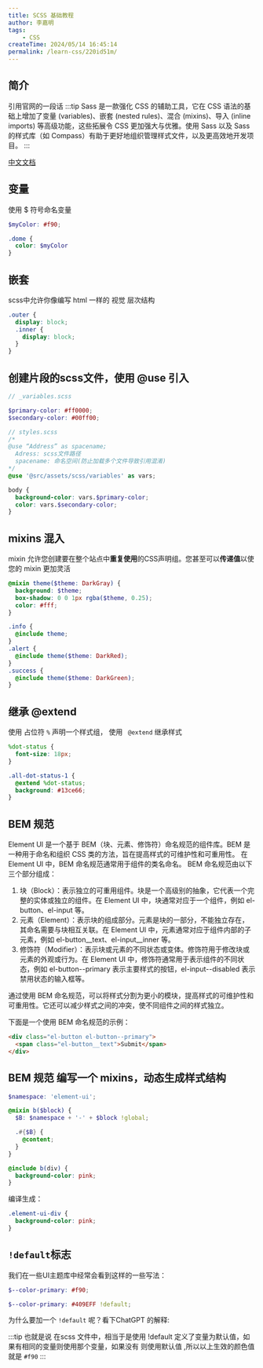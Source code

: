 ```yaml
---
title: SCSS 基础教程
author: 李嘉明
tags:
    - CSS
createTime: 2024/05/14 16:45:14
permalink: /learn-css/220id51m/
---
```



## 简介
引用官网的一段话
:::tip
Sass 是一款强化 CSS 的辅助工具，它在 CSS 语法的基础上增加了变量 (variables)、嵌套 (nested rules)、混合 (mixins)、导入 (inline imports) 等高级功能，这些拓展令 CSS 更加强大与优雅。使用 Sass 以及 Sass 的样式库（如 Compass）有助于更好地组织管理样式文件，以及更高效地开发项目。
:::

[中文文档](https://www.sass.hk/docs/)

## 变量

使用 $ 符号命名变量

```scss
$myColor: #f90;

.dome {
  color: $myColor
}
```

## 嵌套

scss中允许你像编写 html 一样的 视觉 层次结构

```scss
.outer {
  display: block;
  .inner {
    display: block;
  }
}

```

## 创建片段的scss文件，使用 @use 引入 

```scss
// _variables.scss

$primary-color: #ff0000;
$secondary-color: #00ff00;

```

```scss
// styles.scss
/*
@use “Address” as spacename;
  Adress: scss文件路径
  spacename: 命名空间(防止加载多个文件导致引用混淆)
*/
@use '@src/assets/scss/variables' as vars;

body {
  background-color: vars.$primary-color;
  color: vars.$secondary-color;
}
```


## mixins 混入

mixin 允许您创建要在整个站点中**重复使用**的CSS声明组。您甚至可以**传递值**以使您的 mixin 更加灵活


```scss
@mixin theme($theme: DarkGray) {
  background: $theme;
  box-shadow: 0 0 1px rgba($theme, 0.25);
  color: #fff;
}

.info {
  @include theme;
}
.alert {
  @include theme($theme: DarkRed);
}
.success {
  @include theme($theme: DarkGreen);
}
```


## 继承 @extend

使用 占位符  `%` 声明一个样式组， 使用 ` @extend` 继承样式
```scss
%dot-status {
  font-size: 18px;
}

.all-dot-status-1 {
  @extend %dot-status;
  background: #13ce66;
}
```


## BEM 规范

Element UI 是一个基于 BEM（块、元素、修饰符）命名规范的组件库。BEM 是一种用于命名和组织 CSS 类的方法，旨在提高样式的可维护性和可重用性。
在 Element UI 中，BEM 命名规范通常用于组件的类名命名。
BEM 命名规范由以下三个部分组成：

1. 块（Block）：表示独立的可重用组件。块是一个高级别的抽象，它代表一个完整的实体或独立的组件。在 Element UI 中，块通常对应于一个组件，例如 el-button、el-input 等。
2. 元素（Element）：表示块的组成部分。元素是块的一部分，不能独立存在，其命名需要与块相互关联。在 Element UI 中，元素通常对应于组件内部的子元素，例如 el-button__text、el-input__inner 等。
3. 修饰符（Modifier）：表示块或元素的不同状态或变体。修饰符用于修改块或元素的外观或行为。在 Element UI 中，修饰符通常用于表示组件的不同状态，例如 el-button--primary 表示主要样式的按钮，el-input--disabled 表示禁用状态的输入框等。

通过使用 BEM 命名规范，可以将样式分割为更小的模块，提高样式的可维护性和可重用性。它还可以减少样式之间的冲突，使不同组件之间的样式独立。

下面是一个使用 BEM 命名规范的示例：

```html
<div class="el-button el-button--primary">
  <span class="el-button__text">Submit</span>
</div>
```


## BEM 规范 编写一个 mixins，动态生成样式结构

```scss
$namespace: 'element-ui';

@mixin b($block) {
  $B: $namespace + '-' + $block !global;

  .#{$B} {
    @content;
  }
}

@include b(div) {
  background-color: pink;
}
```

编译生成：

```css
.element-ui-div {
  background-color: pink;
}
```


## `!default`标志


我们在一些UI主题库中经常会看到这样的一些写法：

```scss
$--color-primary: #f90;

$--color-primary: #409EFF !default;
```

为什么要加一个 `!default` 呢？看下ChatGPT 的解释:

:::tip
也就是说 在scss 文件中，相当于是使用 !default 定义了变量为默认值，如果有相同的变量则使用那个变量，如果没有 则使用默认值 ,所以以上生效的颜色值就是  `#f90`
:::